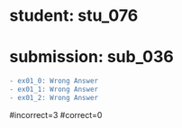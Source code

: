 # student: stu_076
# submission: sub_036

```diff
- ex01_0: Wrong Answer
- ex01_1: Wrong Answer
- ex01_2: Wrong Answer
```
#incorrect=3
#correct=0

